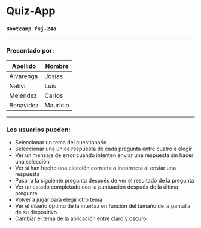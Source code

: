 # Quiz-App
 
### `Bootcamp fsj-24a`

---

### **Presentado por:**
| Apellido | Nombre |
| -- | -- |
| Alvarenga | Josías |
| Nativi | Luis |              
| Melendez | Carlos |       
| Benavidez | Mauricio |   

---

### Los usuarios pueden:

- Seleccionar un tema del cuestionario
- Seleccionar una única respuesta de cada pregunta entre cuatro a elegir
- Ver un mensaje de error cuando intenten enviar una respuesta sin hacer una selección
- Ver si han hecho una elección correcta o incorrecta al enviar una respuesta
- Pasar a la siguiente pregunta después de ver el resultado de la pregunta
- Ver un estado completado con la puntuación después de la última pregunta
- Volver a jugar para elegir otro tema
- Ver el diseño óptimo de la interfaz en función del tamaño de la pantalla de su dispositivo.
- Cambiar el tema de la aplicación entre claro y oscuro.
